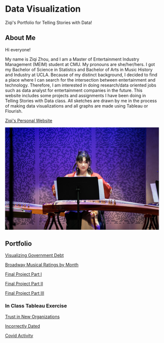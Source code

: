 # Data Visualization

Ziqi's Portfolio for Telling Stories with Data!

## About Me

Hi everyone! 

My name is Ziqi Zhou, and I am a Master of Entertainment Industry Management (MEIM) student at CMU. My pronouns are she/her/hers. I got my Bachelor of Science in Statistcs and Bachelor of Arts in Music History and Industry at UCLA. Because of my distinct background, I decided to find a place where I can search for the intersection between entertainment and technology. Therefore, I am interested in doing research/data oriented jobs such as data analyst for entertainment companies in the future. This website includes some projects and assignments I have been doing in Telling Stories with Data class. All sketches are drawn by me in the process of making data visualizations and all graphs are made using Tableau or Flourish. 

[Ziqi's Personal Website](https://www.ziqizhousportfolio.com/)

![](IMG_6893.JPG)

## Portfolio
[Visualizing Government Debt](https://ziqi0921.github.io/zhou-portfolio/VisualizingGovDebt)

[Broadway Musical Ratings by Month](https://ziqi0921.github.io/zhou-portfolio/broadway-ratings)

[Final Project Part I](https://ziqi0921.github.io/zhou-portfolio/part1)

[Final Project Part II](https://ziqi0921.github.io/zhou-portfolio/part2)

[Final Project Part III](https://ziqi0921.github.io/zhou-portfolio/part3)

### In Class Tableau Exercise


[Trust in New Organizations](https://ziqi0921.github.io/zhou-portfolio/inclass1)

[Incorrectly Dated](https://ziqi0921.github.io/zhou-portfolio/inclass2)

[Covid Activity](https://ziqi0921.github.io/zhou-portfolio/inclass3)

 
